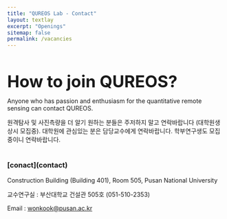 ```yaml
---
title: "QUREOS Lab - Contact"
layout: textlay
excerpt: "Openings"
sitemap: false
permalink: /vacancies
---
```


<!-- 찾기 어려운데 아마도 연구실 지원 소개글 같다. Group Member 안에 있는 see opening 링크랑 연결됨-->
<h1 style="margin-bottom: 13px; font-size: 38px;">How to join QUREOS?</h1>

Anyone who has passion and enthusiasm for the quantitative remote sensing can contact QUREOS.

원격탐사 및 사진측량을 더 알기 원하는 분들은 주저하지 말고 연락바랍니다 (대학원생 상시 모집중). 대학원에 관심있는 분은 담당교수에게 연락바랍니다. 학부연구생도 모집중이니 연락바랍니다.

<h3 style="font-sizeL 30px; margin-top: 40px;">[conact](contact)</h3>
Construction Building (Building 401), Room 505, Pusan National University 

교수연구실 : 부산대학교 건설관 505호 (051-510-2353)

Email : wonkook@pusan.ac.kr



<!--<h1 style="margin-bottom: 13px; font-size: 38px;">연구실원 모집 Open positions</h1>

수문학연구실은 재능과 열정을 가진 연구원들은 언제나 찾고 있습니다.<br>
연구원들은 수문학 및 수자원공학 분야의 문제를 해결하기 위한 모델링 및 데이터 분석 기법, 수문 관측 연구를 수행할 기회를 갖게 됩니다.<br>
관심있는 분들은 노성진 교수에게 [email](mailto:seongjin.noh@gmail.com)로 상담을 신청하세요.

We are always looking for new group members with passion, talent, and grit!<br>
You will have the chance to work on the grand challenges of hydrology and water resources research, often at the interface of simulation models and new data. You will be involved in determining the important and interesting questions, creating and improving hydrologic models, instrumental setups, performing measurements, and making discoveries.

<h3 style="font-sizeL 30px; margin-top: 40px;">학부연구생 혹은 학부생 레지던트</h3>
수문학연구실의 학위과정에 관심이 있는 학부학생은 학부연구생이나 학부생 레지던트로 연구에 참여하며 연구과정에 대한 경험을 할수 있습니다.
관심있는 학생은 노성진 교수에게 이메일을 보내거나 연구실(글로벌관 302호)을 직접 방문하세요.

If you are a student at kit looking for a Graduate program, contact me (or any group member) per email or stop by my office.


<h3 style="font-sizeL 30px; margin-top: 40px;">대학원과정 지원 Applications for PhD and Master positions</h3>
석사나 박사과정에 관심있는 분들은 지도교수에게 "(석사 혹은 박사) 대학원과정 지원"이라는 제목으로 본인 소개와 연구관심분야에 대한 내용을 간단히 적어 지도교수에게 [email](mailto:seongjin.noh@gmail.com)을 보내세요.

If you are interested in working with us as a PhD or Master student, please send me an [email](mailto:seongjin.noh@gmail.com). State briefly why you are interested and attach a CV, including information about the grades you had as an undergraduate. No need for a separate cover letter or certificates. **Important**: please insert _"Application PhD"_ or _"Application Master"_ in the subject line. If you are applying to a specific advertisement, note this in your email.

<br>
-->
<!--
<figure>
<img src="{{ site.url }}{{ site.baseurl }}/images/picpic/Gallery/DSC_0696.jpg" width="95%">
</figure>
-->
